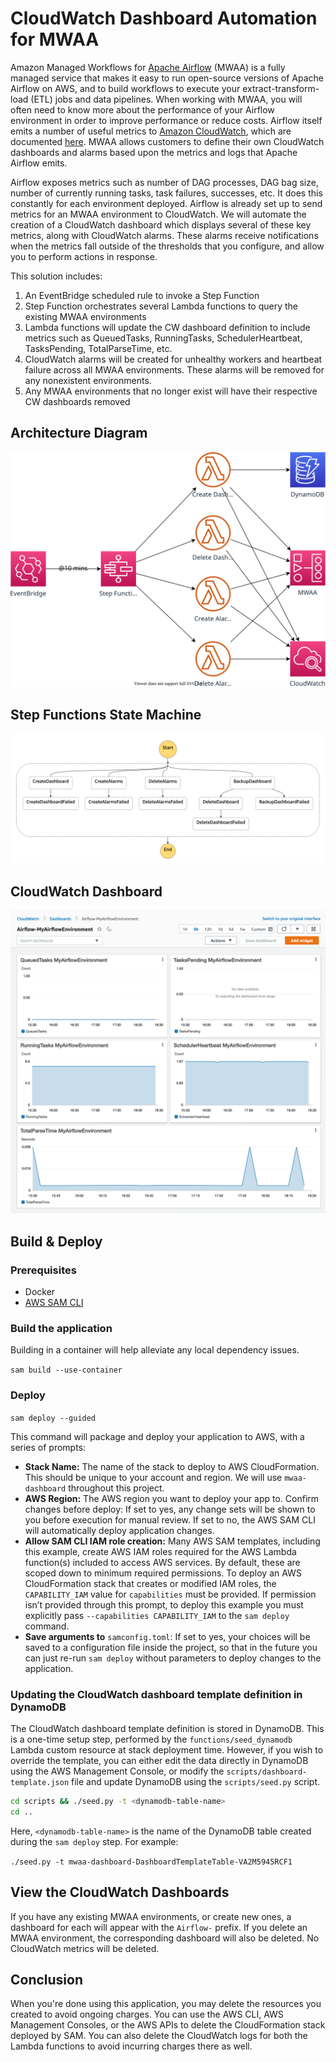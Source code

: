 # CloudWatch Dashboard Automation for MWAA

Amazon Managed Workflows for [Apache Airflow](https://aws.amazon.com/managed-workflows-for-apache-airflow/) (MWAA) is a fully managed service that makes it easy to run open-source versions of Apache Airflow on AWS, and to build workflows to execute your extract-transform-load (ETL) jobs and data pipelines. When working with MWAA, you will often need to know more about the performance of your Airflow environment in order to improve performance or reduce costs. Airflow itself emits a number of useful metrics to [Amazon CloudWatch](https://aws.amazon.com/cloudwatch/), which are documented [here](https://docs.aws.amazon.com/mwaa/latest/userguide/access-metrics-cw-202.html). MWAA allows customers to define their own CloudWatch dashboards and alarms based upon the metrics and logs that Apache Airflow emits.

Airflow exposes metrics such as number of DAG processes, DAG bag size, number of currently running tasks, task failures, successes, etc. It does this constantly for each environment deployed. Airflow is already set up to send metrics for an MWAA environment to CloudWatch. We will automate the creation of a CloudWatch dashboard which displays several of these key metrics, along with CloudWatch alarms. These alarms receive notifications when the metrics fall outside of the thresholds that you configure, and allow you to perform actions in response.


This solution includes:

1. An EventBridge scheduled rule to invoke a Step Function
2. Step Function orchestrates several Lambda functions to query the existing MWAA environments
3. Lambda functions will update the CW dashboard definition to include metrics such as QueuedTasks, RunningTasks, SchedulerHeartbeat, TasksPending, TotalParseTime, etc.
4. CloudWatch alarms will be created for unhealthy workers and heartbeat failure across all MWAA environments. These alarms will be removed for any nonexistent environments.
5. Any MWAA environments that no longer exist will have their respective CW dashboards removed

## Architecture Diagram

![Architecture](img/architecture.svg)

## Step Functions State Machine

![State Machine](img/statemachine.png)

## CloudWatch Dashboard

![CloudWatch Dashboard](img/cw-dashboard.png)

## Build & Deploy

### Prerequisites

- Docker
- [AWS SAM CLI](https://docs.aws.amazon.com/serverless-application-model/latest/developerguide/serverless-sam-cli-install.html)

### Build the application

Building in a container will help alleviate any local dependency issues.

`sam build --use-container`

### Deploy

`sam deploy --guided`

This command will package and deploy your application to AWS, with a series of prompts:

- **Stack Name:** The name of the stack to deploy to AWS CloudFormation. This should be unique to your account and region. We will use `mwaa-dashboard` throughout this project.
- **AWS Region:** The AWS region you want to deploy your app to.
  Confirm changes before deploy: If set to yes, any change sets will be shown to you before execution for manual review. If set to no, the AWS SAM CLI will automatically deploy application changes.
- **Allow SAM CLI IAM role creation:** Many AWS SAM templates, including this example, create AWS IAM roles required for the AWS Lambda function(s) included to access AWS services. By default, these are scoped down to minimum required permissions. To deploy an AWS CloudFormation stack that creates or modified IAM roles, the `CAPABILITY_IAM` value for `capabilities` must be provided. If permission isn’t provided through this prompt, to deploy this example you must explicitly pass `--capabilities CAPABILITY_IAM` to the `sam deploy` command.
- **Save arguments to** `samconfig.toml`: If set to yes, your choices will be saved to a configuration file inside the project, so that in the future you can just re-run `sam deploy` without parameters to deploy changes to the application.

### Updating the CloudWatch dashboard template definition in DynamoDB

The CloudWatch dashboard template definition is stored in DynamoDB. This is a one-time setup step, performed by the `functions/seed_dynamodb` Lambda custom resource at stack deployment time. However, if you wish to override the template, you can either edit the data directly in DynamoDB using the AWS Management Console, or modify the `scripts/dashboard-template.json` file and update DynamoDB using the `scripts/seed.py` script.

```bash
cd scripts && ./seed.py -t <dynamodb-table-name>
cd ..
```

Here, `<dynamodb-table-name>` is the name of the DynamoDB table created during the `sam deploy` step. For example:

`./seed.py -t mwaa-dashboard-DashboardTemplateTable-VA2M5945RCF1`

## View the CloudWatch Dashboards

If you have any existing MWAA environments, or create new ones, a dashboard for each will appear with the `Airflow-` prefix. If you delete an MWAA environment, the corresponding dashboard will also be deleted. No CloudWatch metrics will be deleted.

## Conclusion

When you're done using this application, you may delete the resources you created to avoid ongoing charges. You can use the AWS CLI, AWS Management Consoles, or the AWS APIs to delete the CloudFormation stack deployed by SAM. You can also delete the CloudWatch logs for both the Lambda functions to avoid incurring charges there as well.
